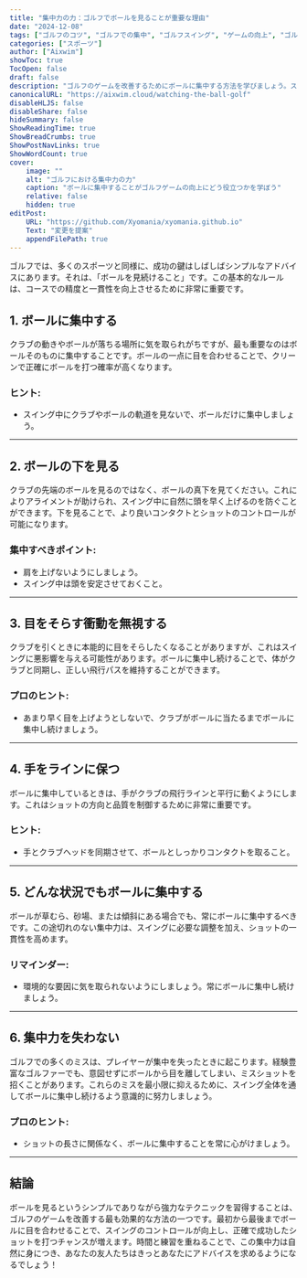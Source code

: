 ```yaml
---
title: "集中力の力：ゴルフでボールを見ることが重要な理由"
date: "2024-12-08"
tags: ["ゴルフのコツ", "ゴルフでの集中", "ゴルフスイング", "ゲームの向上", "ゴルフの精度"]
categories: ["スポーツ"]
author: ["Aixwim"]
showToc: true
TocOpen: false
draft: false
description: "ゴルフのゲームを改善するためにボールに集中する方法を学びましょう。スイング中にボールを見続けることが精度と成功にどれほど重要かを発見します。"
canonicalURL: "https://aixwim.cloud/watching-the-ball-golf"
disableHLJS: false
disableShare: false
hideSummary: false
ShowReadingTime: true
ShowBreadCrumbs: true
ShowPostNavLinks: true
ShowWordCount: true
cover:
    image: ""
    alt: "ゴルフにおける集中力の力"
    caption: "ボールに集中することがゴルフゲームの向上にどう役立つかを学ぼう"
    relative: false
    hidden: true
editPost:
    URL: "https://github.com/Xyomania/xyomania.github.io"
    Text: "変更を提案"
    appendFilePath: true
---
```


ゴルフでは、多くのスポーツと同様に、成功の鍵はしばしばシンプルなアドバイスにあります。それは、「ボールを見続けること」です。この基本的なルールは、コースでの精度と一貫性を向上させるために非常に重要です。

<!--more-->

## 1. ボールに集中する

クラブの動きやボールが落ちる場所に気を取られがちですが、最も重要なのはボールそのものに集中することです。ボールの一点に目を合わせることで、クリーンで正確にボールを打つ確率が高くなります。

### ヒント:
- スイング中にクラブやボールの軌道を見ないで、ボールだけに集中しましょう。

---

## 2. ボールの下を見る

クラブの先端のボールを見るのではなく、ボールの真下を見てください。これによりアライメントが助けられ、スイング中に自然に頭を早く上げるのを防ぐことができます。下を見ることで、より良いコンタクトとショットのコントロールが可能になります。

### 集中すべきポイント:
- 肩を上げないようにしましょう。
- スイング中は頭を安定させておくこと。

---

## 3. 目をそらす衝動を無視する

クラブを引くときに本能的に目をそらしたくなることがありますが、これはスイングに悪影響を与える可能性があります。ボールに集中し続けることで、体がクラブと同期し、正しい飛行パスを維持することができます。

### プロのヒント:
- あまり早く目を上げようとしないで、クラブがボールに当たるまでボールに集中し続けましょう。

---

## 4. 手をラインに保つ

ボールに集中しているときは、手がクラブの飛行ラインと平行に動くようにします。これはショットの方向と品質を制御するために非常に重要です。

### ヒント:
- 手とクラブヘッドを同期させて、ボールとしっかりコンタクトを取ること。

---

## 5. どんな状況でもボールに集中する

ボールが草むら、砂場、または傾斜にある場合でも、常にボールに集中するべきです。この途切れのない集中力は、スイングに必要な調整を加え、ショットの一貫性を高めます。

### リマインダー:
- 環境的な要因に気を取られないようにしましょう。常にボールに集中し続けましょう。

---

## 6. 集中力を失わない

ゴルフでの多くのミスは、プレイヤーが集中を失ったときに起こります。経験豊富なゴルファーでも、意図せずにボールから目を離してしまい、ミスショットを招くことがあります。これらのミスを最小限に抑えるために、スイング全体を通してボールに集中し続けるよう意識的に努力しましょう。

### プロのヒント:
- ショットの長さに関係なく、ボールに集中することを常に心がけましょう。

---

## 結論

ボールを見るというシンプルでありながら強力なテクニックを習得することは、ゴルフのゲームを改善する最も効果的な方法の一つです。最初から最後までボールに目を合わせることで、スイングのコントロールが向上し、正確で成功したショットを打つチャンスが増えます。時間と練習を重ねることで、この集中力は自然に身につき、あなたの友人たちはきっとあなたにアドバイスを求めるようになるでしょう！
